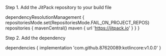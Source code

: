 Step 1. Add the JitPack repository to your build file

dependencyResolutionManagement {
		repositoriesMode.set(RepositoriesMode.FAIL_ON_PROJECT_REPOS)
		repositories {
			mavenCentral()
			maven { url 'https://jitpack.io' }
		}
	}

Step 2. Add the dependency

dependencies {
	        implementation 'com.github.87620089:kotlincore:v1.0.0'
	}
 
